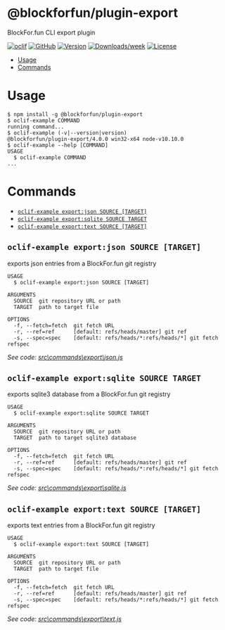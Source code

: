@blockforfun/plugin-export
=========================

BlockFor.fun CLI export plugin

[![oclif](https://img.shields.io/badge/cli-oclif-brightgreen.svg)](https://oclif.io)
[![GitHub](https://img.shields.io/github/stars/blockforfun/cli.svg?logo=github)](https://github.com/blockforfun/cli/tree/master/plugins/plugin-export)
[![Version](https://img.shields.io/npm/v/@blockforfun/plugin-export.svg?logo=npm)](https://npmjs.org/package/@blockforfun/plugin-export)
[![Downloads/week](https://img.shields.io/npm/dw/@blockforfun/plugin-export.svg?logo=npm)](https://npmjs.org/package/@blockforfun/plugin-export)
[![License](https://img.shields.io/npm/l/@blockforfun/plugin-export.svg?logo=github)](https://github.com/blockforfun/cli/blob/master/plugins/plugin-export/package.json)

<!-- toc -->
* [Usage](#usage)
* [Commands](#commands)
<!-- tocstop -->

# Usage

<!-- usage -->
```sh-session
$ npm install -g @blockforfun/plugin-export
$ oclif-example COMMAND
running command...
$ oclif-example (-v|--version|version)
@blockforfun/plugin-export/4.0.0 win32-x64 node-v10.10.0
$ oclif-example --help [COMMAND]
USAGE
  $ oclif-example COMMAND
...
```
<!-- usagestop -->

# Commands

<!-- commands -->
* [`oclif-example export:json SOURCE [TARGET]`](#oclif-example-exportjson-source-target)
* [`oclif-example export:sqlite SOURCE TARGET`](#oclif-example-exportsqlite-source-target)
* [`oclif-example export:text SOURCE [TARGET]`](#oclif-example-exporttext-source-target)

## `oclif-example export:json SOURCE [TARGET]`

exports json entries from a BlockFor.fun git registry

```
USAGE
  $ oclif-example export:json SOURCE [TARGET]

ARGUMENTS
  SOURCE  git repository URL or path
  TARGET  path to target file

OPTIONS
  -f, --fetch=fetch  git fetch URL
  -r, --ref=ref      [default: refs/heads/master] git ref
  -s, --spec=spec    [default: refs/heads/*:refs/heads/*] git fetch refspec
```

_See code: [src\commands\export\json.js](https://github.com/blockforfun/cli/blob/v4.0.0/src\commands\export\json.js)_

## `oclif-example export:sqlite SOURCE TARGET`

exports sqlite3 database from a BlockFor.fun git registry

```
USAGE
  $ oclif-example export:sqlite SOURCE TARGET

ARGUMENTS
  SOURCE  git repository URL or path
  TARGET  path to target sqlite3 database

OPTIONS
  -f, --fetch=fetch  git fetch URL
  -r, --ref=ref      [default: refs/heads/master] git ref
  -s, --spec=spec    [default: refs/heads/*:refs/heads/*] git fetch refspec
```

_See code: [src\commands\export\sqlite.js](https://github.com/blockforfun/cli/blob/v4.0.0/src\commands\export\sqlite.js)_

## `oclif-example export:text SOURCE [TARGET]`

exports text entries from a BlockFor.fun git registry

```
USAGE
  $ oclif-example export:text SOURCE [TARGET]

ARGUMENTS
  SOURCE  git repository URL or path
  TARGET  path to target file

OPTIONS
  -f, --fetch=fetch  git fetch URL
  -r, --ref=ref      [default: refs/heads/master] git ref
  -s, --spec=spec    [default: refs/heads/*:refs/heads/*] git fetch refspec
```

_See code: [src\commands\export\text.js](https://github.com/blockforfun/cli/blob/v4.0.0/src\commands\export\text.js)_
<!-- commandsstop -->
